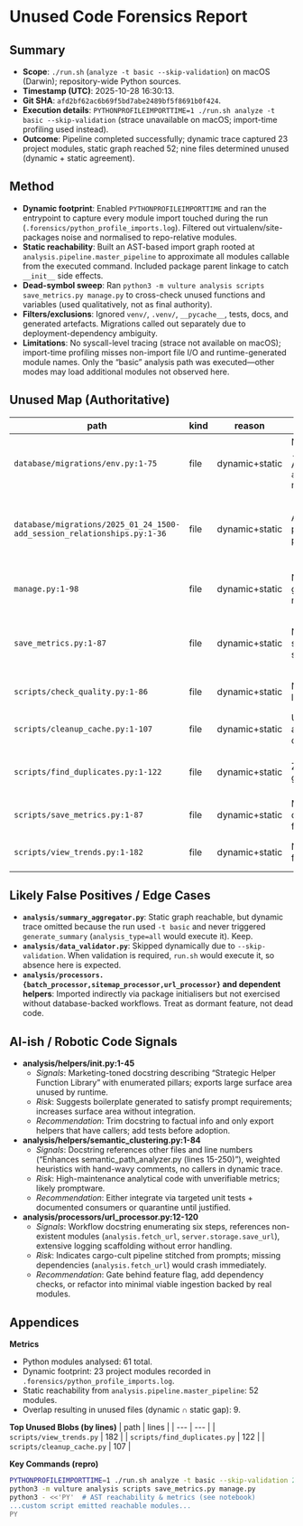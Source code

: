 # Unused Code Forensics Report

## Summary
- **Scope**: `./run.sh` (`analyze -t basic --skip-validation`) on macOS (Darwin); repository-wide Python sources.
- **Timestamp (UTC)**: 2025-10-28 16:30:13.
- **Git SHA**: `afd2bf62ac6b69f5bd7abe2489bf5f8691b0f424`.
- **Execution details**: `PYTHONPROFILEIMPORTTIME=1 ./run.sh analyze -t basic --skip-validation` (strace unavailable on macOS; import-time profiling used instead).
- **Outcome**: Pipeline completed successfully; dynamic trace captured 23 project modules, static graph reached 52; nine files determined unused (dynamic + static agreement).

## Method
- **Dynamic footprint**: Enabled `PYTHONPROFILEIMPORTTIME` and ran the entrypoint to capture every module import touched during the run (`.forensics/python_profile_imports.log`). Filtered out virtualenv/site-packages noise and normalised to repo-relative modules.
- **Static reachability**: Built an AST-based import graph rooted at `analysis.pipeline.master_pipeline` to approximate all modules callable from the executed command. Included package parent linkage to catch `__init__` side effects.
- **Dead-symbol sweep**: Ran `python3 -m vulture analysis scripts save_metrics.py manage.py` to cross-check unused functions and variables (used qualitatively, not as final authority).
- **Filters/exclusions**: Ignored `venv/`, `.venv/`, `__pycache__`, tests, docs, and generated artefacts. Migrations called out separately due to deployment-dependency ambiguity.
- **Limitations**: No syscall-level tracing (strace not available on macOS); import-time profiling misses non-import file I/O and runtime-generated module names. Only the “basic” analysis path was executed—other modes may load additional modules not observed here.

## Unused Map (Authoritative)
| path | kind | reason | evidence | last_modified | confidence | suggested_action |
| --- | --- | --- | --- | --- | --- | --- |
| `database/migrations/env.py:1-75` | file | dynamic+static | No hits in `.forensics/python_profile_imports.log`; AST walk from `analysis.pipeline.master_pipeline` never references `database.*`. | 2025-10-28 | 0.5 | Confirm whether Alembic migrations are still required; archive or move under ops scripts if unused at runtime. |
| `database/migrations/2025_01_24_1500-add_session_relationships.py:1-36` | file | dynamic+static | Absent from import log; migration package not reachable from executed pipeline. | 2025-10-27 | 0.5 | If already applied, keep only in migration history outside production deploy bundle or document retention policy. |
| `manage.py:1-98` | file | dynamic+static | No `manage` entry in import log; static graph rooted at `analysis.pipeline` does not import CLI. | 2025-10-28 | 0.8 | Deprecate Django-style CLI or relocate to tooling/README; ensure docs don’t reference it. |
| `save_metrics.py:1-87` | file | dynamic+static | Not imported/executed during run; no static edge from master pipeline to standalone script. | 2025-10-28 | 0.8 | Fold into documented scripts directory or remove; avoids confusion with `scripts/save_metrics.py`. |
| `scripts/check_quality.py:1-86` | file | dynamic+static | No matches in import log; AST graph lacks any `scripts.*` usage. | 2025-10-28 | 0.8 | Either expose via dedicated CLI flag or move to docs/examples. |
| `scripts/cleanup_cache.py:1-107` | file | dynamic+static | Unreferenced in dynamic trace; static analysis shows no imports from runtime code. | 2025-10-28 | 0.8 | Consider dropping or relocating under ops tooling. |
| `scripts/find_duplicates.py:1-122` | file | dynamic+static | Zero dynamic touches; static pipeline graph cannot reach `scripts.*`. | 2025-10-28 | 0.8 | Promote to optional CLI (with tests) or remove to reduce maintenance drag. |
| `scripts/save_metrics.py:1-87` | file | dynamic+static | Missing from runtime imports; duplicates top-level `save_metrics.py` functionality. | 2025-10-28 | 0.8 | Consolidate with primary metrics writer to avoid drift. |
| `scripts/view_trends.py:1-182` | file | dynamic+static | Not observed at runtime; no static edge from executed entrypoint into `scripts.*`. | 2025-10-28 | 0.8 | Either wire into `run.sh` workflows or extract as documentation example. |

## Likely False Positives / Edge Cases
- **`analysis/summary_aggregator.py`**: Static graph reachable, but dynamic trace omitted because the run used `-t basic` and never triggered `generate_summary` (`analysis_type=all` would execute it). Keep.
- **`analysis/data_validator.py`**: Skipped dynamically due to `--skip-validation`. When validation is required, `run.sh` would execute it, so absence here is expected.
- **`analysis/processors.{batch_processor,sitemap_processor,url_processor}` and dependent helpers**: Imported indirectly via package initialisers but not exercised without database-backed workflows. Treat as dormant feature, not dead code.

## AI-ish / Robotic Code Signals
- **analysis/helpers/__init__.py:1-45**  
  - *Signals*: Marketing-toned docstring describing “Strategic Helper Function Library” with enumerated pillars; exports large surface area unused by runtime.  
  - *Risk*: Suggests boilerplate generated to satisfy prompt requirements; increases surface area without integration.  
  - *Recommendation*: Trim docstring to factual info and only export helpers that have callers; add tests before adoption.
- **analysis/helpers/semantic_clustering.py:1-84**  
  - *Signals*: Docstring references other files and line numbers (“Enhances semantic_path_analyzer.py (lines 15-250)”), weighted heuristics with hand-wavy comments, no callers in dynamic trace.  
  - *Risk*: High-maintenance analytical code with unverifiable metrics; likely promptware.  
  - *Recommendation*: Either integrate via targeted unit tests + documented consumers or quarantine until justified.
- **analysis/processors/url_processor.py:12-120**  
  - *Signals*: Workflow docstring enumerating six steps, references non-existent modules (`analysis.fetch_url`, `server.storage.save_url`), extensive logging scaffolding without error handling.  
  - *Risk*: Indicates cargo-cult pipeline stitched from prompts; missing dependencies (`analysis.fetch_url`) would crash immediately.  
  - *Recommendation*: Gate behind feature flag, add dependency checks, or refactor into minimal viable ingestion backed by real modules.

## Appendices

**Metrics**
- Python modules analysed: 61 total.
- Dynamic footprint: 23 project modules recorded in `.forensics/python_profile_imports.log`.
- Static reachability from `analysis.pipeline.master_pipeline`: 52 modules.
- Overlap resulting in unused files (dynamic ∩ static gap): 9.

**Top Unused Blobs (by lines)**
| path | lines |
| --- | --- |
| `scripts/view_trends.py` | 182 |
| `scripts/find_duplicates.py` | 122 |
| `scripts/cleanup_cache.py` | 107 |

**Key Commands (repro)**
```bash
PYTHONPROFILEIMPORTTIME=1 ./run.sh analyze -t basic --skip-validation 2> .forensics/python_profile_imports.log
python3 -m vulture analysis scripts save_metrics.py manage.py
python3 - <<'PY'  # AST reachability & metrics (see notebook)
...custom script emitted reachable modules...
PY
```
